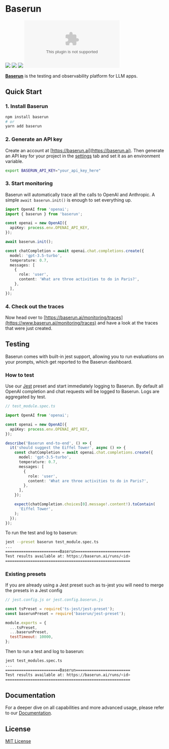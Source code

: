 # Baserun

[![](https://img.shields.io/badge/Visit%20Us-baserun.ai-brightgreen)](https://baserun.ai)
[![](https://img.shields.io/badge/View%20Documentation-Docs-yellow)](https://docs.baserun.ai)
[![](https://img.shields.io/badge/Join%20our%20community-Discord-blue)](https://discord.gg/xEPFsvSmkb)
[![Twitter](https://img.shields.io/twitter/follow/baserun.ai?style=social)](https://twitter.com/baserunai)

**[Baserun](https://baserun.ai)** is the testing and observability platform for LLM apps.

## Quick Start

### 1. Install Baserun

```bash
npm install baserun
# or
yarn add baserun
```

### 2. Generate an API key

Create an account at [https://baserun.ai](https://baserun.ai). Then generate an API key for your project in the [settings](https://baserun.ai/settings) tab and set it as an environment variable.

```bash
export BASERUN_API_KEY="your_api_key_here"
```

### 3. Start monitoring

Baserun will automatically trace all the calls to OpenAI and Anthropic.
A simple `await baserun.init()` is enough to set everything up.

```typescript
import OpenAI from 'openai';
import { baserun } from 'baserun';

const openai = new OpenAI({
  apiKey: process.env.OPENAI_API_KEY,
});

await baserun.init();

const chatCompletion = await openai.chat.completions.create({
  model: 'gpt-3.5-turbo',
  temperature: 0.7,
  messages: [
    {
      role: 'user',
      content: 'What are three activities to do in Paris?',
    },
  ],
});
```

### 4. Check out the traces

Now head over to [https://baserun.ai/monitoring/traces](https://www.baserun.ai/monitoring/traces) and have a look at the traces that were just created.

## Testing

Baserun comes with built-in jest support, allowing you to run evaluations on your prompts, which get reported to the Baserun dashboard.

### How to test

Use our [Jest](https://jestjs.io/docs) preset and start immediately logging to Baserun. By default all OpenAI completion and chat requests will be logged to Baserun. Logs are aggregated by test.

```typescript
// test_module.spec.ts

import OpenAI from 'openai';

const openai = new OpenAI({
  apiKey: process.env.OPENAI_API_KEY,
});

describe('Baserun end-to-end', () => {
  it('should suggest the Eiffel Tower', async () => {
    const chatCompletion = await openai.chat.completions.create({
      model: 'gpt-3.5-turbo',
      temperature: 0.7,
      messages: [
        {
          role: 'user',
          content: 'What are three activities to do in Paris?',
        },
      ],
    });

    expect(chatCompletion.choices[0].message!.content!).toContain(
      'Eiffel Tower',
    );
  });
});
```

To run the test and log to baserun:

```bash
jest --preset baserun test_module.spec.ts
...
========================Baserun========================
Test results available at: https://baserun.ai/runs/<id>
=======================================================
```

### Existing presets

If you are already using a Jest preset such as ts-jest you will need to merge the presets in a Jest config

```js
// jest.config.js or jest.config.baserun.js

const tsPreset = require('ts-jest/jest-preset');
const baserunPreset = require('baserun/jest-preset');

module.exports = {
  ...tsPreset,
  ...baserunPreset,
  testTimeout: 10000,
};
```

Then to run a test and log to baserun:

```bash
jest test_modules.spec.ts
...
========================Baserun========================
Test results available at: https://baserun.ai/runs/<id>
=======================================================
```

## Documentation

For a deeper dive on all capabilities and more advanced usage, please refer to our [Documentation](https://docs.baserun.ai).

## License

[MIT License](https://github.com/baserun-ai/baserun-js/blob/main/LICENSE)
